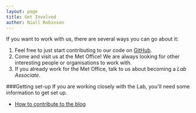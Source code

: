```yaml
---
layout: page
title: Get Involved
author: Niall Robinson
---
```


If you want to work with us, there are several ways you can go about it:

1. Feel free to just start contributing to our code on [GitHub]({{site.github-url}}).
1. Come and visit us at the Met Office! We are always looking for other interesting people or organisations to work with.
1. If you already work for the Met Office, talk to us about becoming a *Lab Associate*.

###Getting set-up
If you are working closely with the Lab, you'll need some information to get set up.

* [How to contribute to the blog](./how-to-blog)
